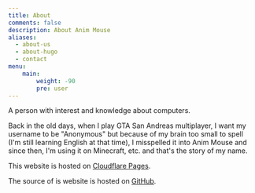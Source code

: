```yaml
---
title: About
comments: false
description: About Anim Mouse
aliases:
  - about-us
  - about-hugo
  - contact
menu:
    main: 
        weight: -90
        pre: user
---
```

A person with interest and knowledge about computers.

Back in the old days, when I play GTA San Andreas multiplayer, I want my username to be "Anonymous" but because of my brain too small to spell (I'm still learning English at that time), I misspelled it into Anim Mouse and since then, I'm using it on Minecraft, etc. and that's the story of my name.

This website is hosted on [Cloudflare Pages](https://pages.cloudflare.com/).

The source of is website is hosted on [GitHub](https://github.com/AnimMouse/animmouse-website).